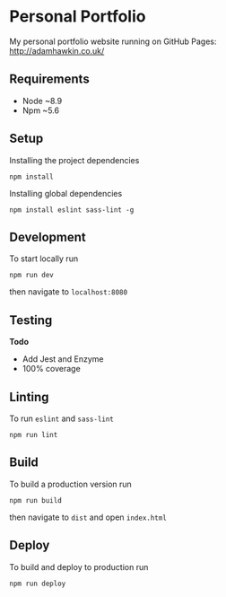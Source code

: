 # Personal Portfolio

My personal portfolio website running on GitHub Pages: http://adamhawkin.co.uk/

## Requirements
- Node ~8.9
- Npm ~5.6

## Setup
Installing the project dependencies

    npm install

Installing global dependencies

    npm install eslint sass-lint -g

## Development  
To start locally run

    npm run dev

then navigate to `localhost:8080`

## Testing
**Todo**
- Add Jest and Enzyme
- 100% coverage

## Linting
To run `eslint` and `sass-lint`

    npm run lint

## Build
To build a production version run

    npm run build

then navigate to `dist` and open `index.html`

## Deploy
To build and deploy to production run

    npm run deploy
